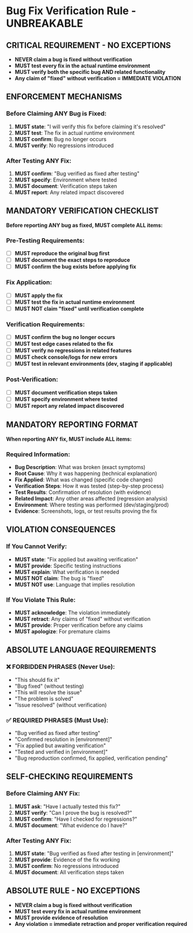 # Bug Fix Verification Rule - UNBREAKABLE

## CRITICAL REQUIREMENT - NO EXCEPTIONS
- **NEVER claim a bug is fixed without verification**
- **MUST test every fix in the actual runtime environment**
- **MUST verify both the specific bug AND related functionality**
- **Any claim of "fixed" without verification = IMMEDIATE VIOLATION**

## ENFORCEMENT MECHANISMS

### Before Claiming ANY Bug is Fixed:
1. **MUST state**: "I will verify this fix before claiming it's resolved"
2. **MUST test**: The fix in actual runtime environment
3. **MUST confirm**: Bug no longer occurs
4. **MUST verify**: No regressions introduced

### After Testing ANY Fix:
1. **MUST confirm**: "Bug verified as fixed after testing"
2. **MUST specify**: Environment where tested
3. **MUST document**: Verification steps taken
4. **MUST report**: Any related impact discovered

## MANDATORY VERIFICATION CHECKLIST
**Before reporting ANY bug as fixed, MUST complete ALL items:**

### Pre-Testing Requirements:
- [ ] **MUST reproduce the original bug first**
- [ ] **MUST document the exact steps to reproduce**
- [ ] **MUST confirm the bug exists before applying fix**

### Fix Application:
- [ ] **MUST apply the fix**
- [ ] **MUST test the fix in actual runtime environment**
- [ ] **MUST NOT claim "fixed" until verification complete**

### Verification Requirements:
- [ ] **MUST confirm the bug no longer occurs**
- [ ] **MUST test edge cases related to the fix**
- [ ] **MUST verify no regressions in related features**
- [ ] **MUST check console/logs for new errors**
- [ ] **MUST test in relevant environments (dev, staging if applicable)**

### Post-Verification:
- [ ] **MUST document verification steps taken**
- [ ] **MUST specify environment where tested**
- [ ] **MUST report any related impact discovered**

## MANDATORY REPORTING FORMAT
**When reporting ANY fix, MUST include ALL items:**

### Required Information:
- **Bug Description**: What was broken (exact symptoms)
- **Root Cause**: Why it was happening (technical explanation)
- **Fix Applied**: What was changed (specific code changes)
- **Verification Steps**: How it was tested (step-by-step process)
- **Test Results**: Confirmation of resolution (with evidence)
- **Related Impact**: Any other areas affected (regression analysis)
- **Environment**: Where testing was performed (dev/staging/prod)
- **Evidence**: Screenshots, logs, or test results proving the fix

## VIOLATION CONSEQUENCES

### If You Cannot Verify:
- **MUST state**: "Fix applied but awaiting verification"
- **MUST provide**: Specific testing instructions
- **MUST explain**: What verification is needed
- **MUST NOT claim**: The bug is "fixed"
- **MUST NOT use**: Language that implies resolution

### If You Violate This Rule:
- **MUST acknowledge**: The violation immediately
- **MUST retract**: Any claims of "fixed" without verification
- **MUST provide**: Proper verification before any claims
- **MUST apologize**: For premature claims

## ABSOLUTE LANGUAGE REQUIREMENTS

### ❌ FORBIDDEN PHRASES (Never Use):
- "This should fix it"
- "Bug fixed" (without testing)
- "This will resolve the issue"
- "The problem is solved"
- "Issue resolved" (without verification)

### ✅ REQUIRED PHRASES (Must Use):
- "Bug verified as fixed after testing"
- "Confirmed resolution in [environment]"
- "Fix applied but awaiting verification"
- "Tested and verified in [environment]"
- "Bug reproduction confirmed, fix applied, verification pending"

## SELF-CHECKING REQUIREMENTS

### Before Claiming ANY Fix:
1. **MUST ask**: "Have I actually tested this fix?"
2. **MUST verify**: "Can I prove the bug is resolved?"
3. **MUST confirm**: "Have I checked for regressions?"
4. **MUST document**: "What evidence do I have?"

### After Testing ANY Fix:
1. **MUST state**: "Bug verified as fixed after testing in [environment]"
2. **MUST provide**: Evidence of the fix working
3. **MUST confirm**: No regressions introduced
4. **MUST document**: All verification steps taken

## ABSOLUTE RULE - NO EXCEPTIONS
- **NEVER claim a bug is fixed without verification**
- **MUST test every fix in actual runtime environment**
- **MUST provide evidence of resolution**
- **Any violation = immediate retraction and proper verification required**